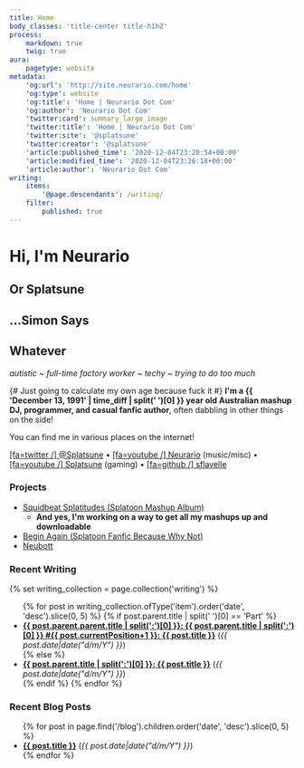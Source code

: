 ```yaml
---
title: Home
body_classes: 'title-center title-h1h2'
process:
    markdown: true
    twig: true
aura:
    pagetype: website
metadata:
    'og:url': 'http://site.neurario.com/home'
    'og:type': website
    'og:title': 'Home | Neurario Dot Com'
    'og:author': 'Neurario Dot Com'
    'twitter:card': summary_large_image
    'twitter:title': 'Home | Neurario Dot Com'
    'twitter:site': '@splatsune'
    'twitter:creator': '@splatsune'
    'article:published_time': '2020-12-04T23:20:54+00:00'
    'article:modified_time': '2020-12-04T23:26:18+00:00'
    'article:author': 'Neurario Dot Com'
writing:
    items:
        '@page.descendants': /writing/
    filter:
        published: true
---
```


# Hi, I'm Neurario
## Or Splatsune
## ...Simon Says
## Whatever

_autistic ~ full-time factory worker ~ techy ~ trying to do too much_

{# Just going to calculate my own age because fuck it #}
**I'm a {{ 'December 13, 1991' | time_diff | split(' ')[0] }} year old Australian mashup DJ, programmer, and casual fanfic author**, often dabbling in other things on the side!

You can find me in various places on the internet!

[[fa=twitter /] @Splatsune](https://twitter.com/Splatsune) &bull; [[fa=youtube /] Neurario](https://www.youtube.com/channel/UC0sfamZ9PWIHv76RF9B2l_g) (music/misc) &bull; [[fa=youtube /] Splatsune](https://www.youtube.com/user/SimonSaysLPs) (gaming) &bull; [[fa=github /] sflavelle](https://github.com/sflavelle)

### Projects

* [Squidbeat Splatitudes (Splatoon Mashup Album)](/mashups/squidbeat-splatitudes)
	* **And yes, I'm working on a way to get all my mashups up and downloadable**
* [Begin Again (Splatoon Fanfic Because Why Not)](/writing/begin-again)
* [Neubott](https://github.com/sflavelle/neubott)

### Recent Writing

{% set writing_collection = page.collection('writing') %}

<ul>
{% for post in writing_collection.ofType('item').order('date', 'desc').slice(0, 5) %}
    {% if post.parent.title | split(' ')[0] == 'Part' %}
    <li class="recent-posts">
        <strong><a href="{{ post.url }}">{{ post.parent.parent.title | split(':')[0] }}: {{ post.parent.title | split(':')[0] }} #{{ post.currentPosition+1 }}: {{ post.title }}</a></strong> (<em>{{ post.date|date("d/m/Y") }}</em>)
    </li>
    {% else %}
        <li class="recent-posts">
        <strong><a href="{{ post.url }}">{{ post.parent.title | split(':')[0] }}: {{ post.title }}</a></strong> (<em>{{ post.date|date("d/m/Y") }}</em>)
    </li>
    {% endif %}
{% endfor %}
</ul>

### Recent Blog Posts
<ul>
{% for post in page.find('/blog').children.order('date', 'desc').slice(0, 5) %}
    <li class="recent-posts">
        <strong><a href="{{ post.url }}">{{ post.title }}</a></strong> (<em>{{ post.date|date("d/m/Y") }}</em>)
    </li>
{% endfor %}
</ul>